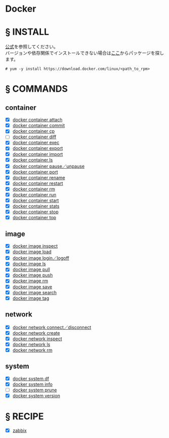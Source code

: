 # Docker
# § INSTALL
[公式](https://docs.docker.com/engine/install/centos/)を参照してください。  
バージョンや依存関係でインストールできない場合は[ここ](https://download.docker.com/linux/)からパッケージを探します。
```
# yum -y install https://download.docker.com/linux/<path_to_rpm>
```
# § COMMANDS
## container
- [x] [docker container attach](https://github.com/thetaru/memorandum/tree/master/OS/Linux/CentOS8/Docker/container/docker%20container%20attach)
- [x] [docker container commit](https://github.com/thetaru/memorandum/tree/master/OS/Linux/CentOS8/Docker/container/docker%20container%20commit)
- [x] [docker container cp](https://github.com/thetaru/memorandum/tree/master/OS/Linux/CentOS8/Docker/container/docker%20container%20cp)
- [ ] [docker container diff](https://github.com/thetaru/memorandum/tree/master/OS/Linux/CentOS8/Docker/container/docker%20container%20diff)
- [x] [docker container exec](https://github.com/thetaru/memorandum/tree/master/OS/Linux/CentOS8/Docker/container/docker%20container%20exec)
- [x] [docker container export](https://github.com/thetaru/memorandum/tree/master/OS/Linux/CentOS8/Docker/container/docker%20container%20export)
- [x] [docker container import](https://github.com/thetaru/memorandum/tree/master/OS/Linux/CentOS8/Docker/container/docker%20container%20import)
- [x] [docker container ls](https://github.com/thetaru/memorandum/tree/master/OS/Linux/CentOS8/Docker/container/docker%20container%20ls)
- [x] [docker container pause／unpause](https://github.com/thetaru/memorandum/tree/master/OS/Linux/CentOS8/Docker/container/docker%20container%20pause%EF%BC%8Funpause)
- [x] [docker container port](https://github.com/thetaru/memorandum/tree/master/OS/Linux/CentOS8/Docker/container/docker%20container%20port)
- [x] [docker container rename](https://github.com/thetaru/memorandum/tree/master/OS/Linux/CentOS8/Docker/container/docker%20container%20rename)
- [x] [docker container restart](https://github.com/thetaru/memorandum/tree/master/OS/Linux/CentOS8/Docker/container/docker%20container%20restart)
- [x] [docker container rm](https://github.com/thetaru/memorandum/tree/master/OS/Linux/CentOS8/Docker/container/docker%20container%20rm)
- [x] [docker container run](https://github.com/thetaru/memorandum/tree/master/OS/Linux/CentOS8/Docker/container/docker%20container%20run)
- [x] [docker container start](https://github.com/thetaru/memorandum/tree/master/OS/Linux/CentOS8/Docker/container/docker%20container%20start)
- [x] [docker container stats](https://github.com/thetaru/memorandum/tree/master/OS/Linux/CentOS8/Docker/container/docker%20container%20stats)
- [x] [docker container stop](https://github.com/thetaru/memorandum/tree/master/OS/Linux/CentOS8/Docker/container/docker%20container%20stop)
- [x] [docker container top](https://github.com/thetaru/memorandum/tree/master/OS/Linux/CentOS8/Docker/container/docker%20container%20top)
## image
- [x] [docker image inspect](https://github.com/thetaru/memorandum/tree/master/OS/Linux/CentOS8/Docker/image/docker%20image%20inspect)
- [x] [docker image load](https://github.com/thetaru/memorandum/tree/master/OS/Linux/CentOS8/Docker/image/docker%20image%20load)
- [x] [docker image login／logoff](https://github.com/thetaru/memorandum/tree/master/OS/Linux/CentOS8/Docker/image/docker%20image%20login%EF%BC%8Flogoff)
- [x] [docker image ls](https://github.com/thetaru/memorandum/tree/master/OS/Linux/CentOS8/Docker/image/docker%20image%20ls)
- [x] [docker image pull](https://github.com/thetaru/memorandum/tree/master/OS/Linux/CentOS8/Docker/image/docker%20image%20pull)
- [x] [docker image push](https://github.com/thetaru/memorandum/tree/master/OS/Linux/CentOS8/Docker/image/docker%20image%20push)
- [x] [docker image rm](https://github.com/thetaru/memorandum/tree/master/OS/Linux/CentOS8/Docker/image/docker%20image%20rm)
- [x] [docker image save](https://github.com/thetaru/memorandum/tree/master/OS/Linux/CentOS8/Docker/image/docker%20image%20save)
- [x] [docker image search](https://github.com/thetaru/memorandum/tree/master/OS/Linux/CentOS8/Docker/image/docker%20image%20search)
- [x] [docker image tag](https://github.com/thetaru/memorandum/tree/master/OS/Linux/CentOS8/Docker/image/docker%20image%20tag)
## network
- [x] [docker network connect／disconnect](https://github.com/thetaru/memorandum/tree/master/OS/Linux/CentOS8/Docker/network/docker%20network%20connect%EF%BC%8Fdisconnect)
- [x] [docker network create](https://github.com/thetaru/memorandum/tree/master/OS/Linux/CentOS8/Docker/network/docker%20network%20create)
- [x] [docker network inspect](https://github.com/thetaru/memorandum/tree/master/OS/Linux/CentOS8/Docker/network/docker%20network%20inspect)
- [x] [docker network ls](https://github.com/thetaru/memorandum/tree/master/OS/Linux/CentOS8/Docker/network/docker%20network%20ls)
- [x] [docker network rm](https://github.com/thetaru/memorandum/tree/master/OS/Linux/CentOS8/Docker/network/docker%20network%20rm)
## system
- [x] [docker system df](https://github.com/thetaru/memorandum/tree/master/OS/Linux/CentOS8/Docker/system/docker%20system%20df)
- [x] [docker system info](https://github.com/thetaru/memorandum/tree/master/OS/Linux/CentOS8/Docker/system/docker%20system%20info)
- [ ] [docker system prune](https://github.com/thetaru/memorandum/tree/master/OS/Linux/CentOS8/Docker/system/docker%20system%20prune)
- [x] [docker system version](https://github.com/thetaru/memorandum/tree/master/OS/Linux/CentOS8/Docker/system/docker%20system%20version)
# § RECIPE
- [x] [zabbix](https://github.com/thetaru/memorandum/tree/master/OS/Linux/CentOS8/Docker/recipe/recipe_1/zabbix)
